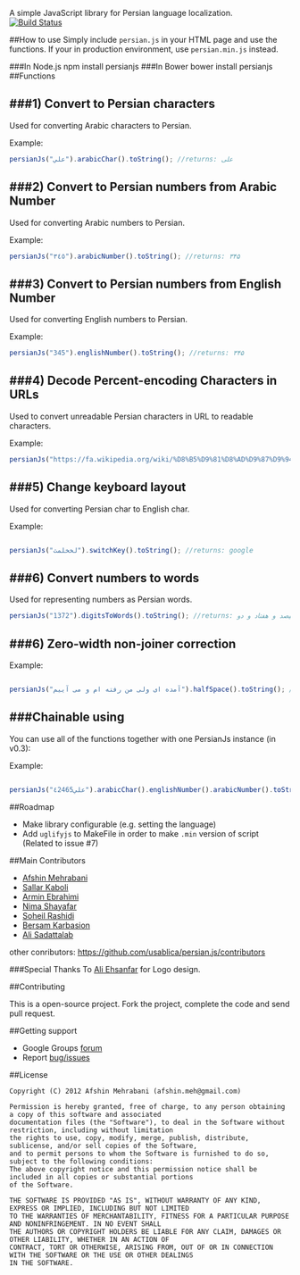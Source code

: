 A simple JavaScript library for Persian language localization.  
[![Build Status](https://travis-ci.org/usablica/persian.js.svg?branch=master)](https://travis-ci.org/usablica/persian.js)

##How to use
Simply include `persian.js` in your HTML page and use the functions.
If your in production environment, use `persian.min.js` instead.

###In Node.js
    npm install persianjs
###In Bower
    bower install persianjs
##Functions

###1) Convert to Persian characters
----------
Used for converting Arabic characters to Persian.

Example:

```javascript
persianJs("علي").arabicChar().toString(); //returns: علی
````

###2) Convert to Persian numbers from Arabic Number
----------
Used for converting Arabic numbers to Persian.

Example:

```javascript
persianJs("٣٤٥").arabicNumber().toString(); //returns: ۳۴۵
````
###3) Convert to Persian numbers from English Number
----------
Used for converting English numbers to Persian.

Example:

```javascript
persianJs("345").englishNumber().toString(); //returns: ۳۴۵
````
###4) Decode Percent-encoding Characters in URLs
----------
Used to convert unreadable Persian characters in URL to readable characters.

Example:

```javascript
persianJs("https://fa.wikipedia.org/wiki/%D8%B5%D9%81%D8%AD%D9%87%D9%94_%D8%A7%D8%B5%D9%84%DB%8C").fixURL().toString(); //returns https://fa.wikipedia.org/wiki/صفحهٔ_اصلی
````
###5) Change keyboard layout
----------
Used for converting Persian char to English char.

Example:

```javascript

persianJs("لخخلمث").switchKey().toString(); //returns: google
````
###6) Convert numbers to words
----------
Used for representing numbers as Persian words.
```javascript
persianJs("1372").digitsToWords().toString(); //returns: یک هزار و سیصد و هفتاد و دو
````


###6) Zero-width non-joiner correction
----------
Example:

```javascript

persianJs("آمده ای ولی من رفته ام و می آییم").halfSpace().toString(); //returns: آمده‌ای ولی من رفته‌ام و می‌آییم
````

###Chainable using
----------
You can use all of the functions together with one PersianJs instance (in v0.3):

Example:

```javascript

persianJs("علي٤2465").arabicChar().englishNumber().arabicNumber().toString(); //returns: علی۴۲۴۶۵
````


##Roadmap
- Make library configurable (e.g. setting the language)
- Add `uglifyjs` to MakeFile in order to make `.min` version of script (Related to issue #7)

##Main Contributors
- [Afshin Mehrabani](http://afshinm.name/)
- [Sallar Kaboli](http://sallar.me/)
- [Armin Ebrahimi](http://netso.io/)
- [Nima Shayafar](http://blog.phpmystery.com/)
- [Soheil Rashidi](http://soheilrashidi.com/)
- [Bersam Karbasion](http://bersam.org)
- [Ali Sadattalab](https://github.com/salisa)

other conributors: https://github.com/usablica/persian.js/contributors

###Special Thanks
To [Ali Ehsanfar](http://ehsanfar.com/) for Logo design.

##Contributing

This is a open-source project. Fork the project, complete the code and send pull request.

##Getting support

- Google Groups [forum](http://groups.google.com/group/persianJs)
- Report [bug/issues](https://github.com/usablica/persian.js/issues)

##License

    Copyright (C) 2012 Afshin Mehrabani (afshin.meh@gmail.com)

    Permission is hereby granted, free of charge, to any person obtaining a copy of this software and associated
    documentation files (the "Software"), to deal in the Software without restriction, including without limitation
    the rights to use, copy, modify, merge, publish, distribute, sublicense, and/or sell copies of the Software,
    and to permit persons to whom the Software is furnished to do so, subject to the following conditions:
    The above copyright notice and this permission notice shall be included in all copies or substantial portions
    of the Software.

    THE SOFTWARE IS PROVIDED "AS IS", WITHOUT WARRANTY OF ANY KIND, EXPRESS OR IMPLIED, INCLUDING BUT NOT LIMITED
    TO THE WARRANTIES OF MERCHANTABILITY, FITNESS FOR A PARTICULAR PURPOSE AND NONINFRINGEMENT. IN NO EVENT SHALL
    THE AUTHORS OR COPYRIGHT HOLDERS BE LIABLE FOR ANY CLAIM, DAMAGES OR OTHER LIABILITY, WHETHER IN AN ACTION OF
    CONTRACT, TORT OR OTHERWISE, ARISING FROM, OUT OF OR IN CONNECTION WITH THE SOFTWARE OR THE USE OR OTHER DEALINGS
    IN THE SOFTWARE.

